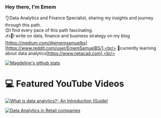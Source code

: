 
### Hey there, I'm Emem 

👌Data Analytics and Finance Specialist, sharing my insights and journey through this path.<br/>
😊I find every pace of this path fascinating.<br/>
✍📕I write on data, finance and business strategy on my blog [https://medium.com/@ememsamuelbs] [https://www.reddit.com/user/EmemSamuelBS/].<br/>
🎯currently learning about data analytics[https://www.netacad.com].<br/>


<!-- GitHub stats from https://github.com/anuraghazra/github-readme-stats -->
[![Magdeline's github stats](https://github-readme-stats.vercel.app/api?username=EmemSamuelBS&count_private=true&show_icons=true&theme=radical&hide_rank=false)](https://github.com/anuraghazra/github-readme-stats)

# 💻 Featured YouTube Videos
<!-- YouTube video cards from https://github.com/DenverCoder1/github-readme-youtube-cards -->
<!-- If you want to display the latest videos, then simply follow the instructions in the above repo. -->
<!-- If you however want to select which videos display, then you can manually generate the video link by changing the below parameters in angle brackets. -->
<!-- https://ytcards.demolab.com/?id=<video ID>&title=<video+title>&lang=en&timestamp=<video publish date in Unix time format>&background_color=%230d1117&title_color=%23ffffff&stats_color=%23dedede&max_title_lines=1&width=250&border_radius=5&duration=<video duration in seconds> "<video title>") -->
<!-- BEGIN YOUTUBE-CARDS -->
[![What is data analytics?- An Introduction (Guide)](https://ytcards.demolab.com/?id=yZvFH7B6gKI&title=What+is+data+analytics?-+An+Introduction+(Guide)&lang=en&timestamp=1636628400&background_color=%230d1117&title_color=%23ffffff&stats_color=%23dedede&max_title_lines=1&width=250&border_radius=5&duration=436 "What is data analytics?- An Introduction (Guide)")](https://youtu.be/yZvFH7B6gKI?si=fcO6WL_CAlo6YxuJ)

[![Data Analytics in Retail companies](https://ytcards.demolab.com/?id=4VqpuW8xUL8&title=Data+Analytics+in+Retail+companies&lang=en&timestamp=1636628400&background_color=%230d1117&title_color=%23ffffff&stats_color=%23dedede&max_title_lines=1&width=250&border_radius=5&duration=436 "Data Analytics in Retail companies")](https://youtu.be/4VqpuW8xUL8?si=MX4NTDkLEQJ1baEE)
